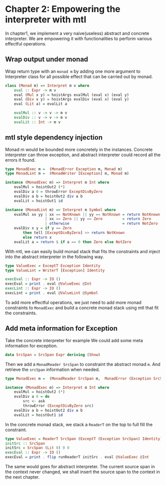 # Chapter 2: Empowering the interpreter with mtl

In chapter1, we implement a very naive(useless) abstract and concrete interpreter.
We are empowering it with functionalities to perform various effectful operations.

## Wrap output under monad

Wrap return type with an `monad m` by adding one more argument to Interpreter class for all possible effect that can be carried out by monad.

```haskell
class (Monad m) => Interpret m v where
    eval :: Expr -> m v
    eval (Mul x y) = hoistArgs evalMul (eval x) (eval y)
    eval (Div x y) = hoistArgs evalDiv (eval x) (eval y)
    eval (Lit a) = evalLit a

    evalMul :: v -> v -> m v
    evalDiv :: v -> v -> m v
    evalLit :: Int -> m v
```

## mtl style dependency injection

Monad m would be bounded more concretely in the instances.
Concrete interpreter can throw exception, and abstract interpreter could record all the errors it found.

```haskell
type MonadExec m =  (MonadError Exception m, Monad m)
type MonadLint m =  (MonadWriter [Exception] m, Monad m)

instance (MonadExec m) => Interpret m Int where
    evalMul = hoistOut2 (*)
    evalDiv a 0 = throwError ExceptDivByZero
    evalDiv a b = hoistOut2 div a b
    evalLit = hoistOut1 id

instance (MonadLint m) => Interpret m Symbol where
    evalMul xx yy | xx == NotKnown || yy == NotKnown = return NotKnown
                  | xx == Zero || yy == Zero         = return Zero
                  | otherwise                        = return NotZero
    evalDiv x y = if y == Zero
        then tell [ExceptDivByZero] >> return NotKnown
        else return x
    evalLit a = return $ if a == 0 then Zero else NotZero
```

With mtl, we can easily build monad stack that fits the constraints and inject into the abstract interpreter in the following way.

```haskell
type ValueExec = ExceptT Exception Identity
type ValueLint = WriterT [Exception] Identity

execEval :: Expr -> IO ()
execEval = print . eval @ValueExec @Int
execLint :: Expr -> IO ()
execLint = print . eval @ValueLint @Symbol
```

To add more effectful operations, we just need to add more monad constraints to `MonadExec` and build a concrete monad stack using mtl that fit the constraints.

## Add meta information for Exception

Take the concrete interpreter for example
We could add some meta information for exception.

```haskell
data SrcSpan = SrcSpan Expr deriving (Show)
```

Then we add a `MonadReader SrcSpan` to constraint the abstract monad `m`. And retrieve the
`srcSpan` information when needed.

```haskell
type MonadExec m =  (MonadReader SrcSpan m,  MonadError (Exception SrcSpan) m, Monad m)

instance (MonadExec m) => Interpret m Int where
    evalMul = hoistOut2 (*)
    evalDiv a 0 = do
        src <- ask
        throwError (ExceptDivByZero src)
    evalDiv a b = hoistOut2 div a b
    evalLit = hoistOut1 id
```

In the concrete monad stack, we stack a `ReaderT` on the top to full fill the constraint.

```haskell
type ValueExec = ReaderT SrcSpan (ExceptT (Exception SrcSpan) Identity)
initSrc :: SrcSpan
initSrc = SrcSpan (Lit 0) 0 0
execEval :: Expr -> IO ()
execEval = print . flip runReaderT initSrc . eval @ValueExec @Int
```

The same would goes for abstract interpreter.
The current source span in the context never changed, we shall insert the source span to the context in the next chapter.
